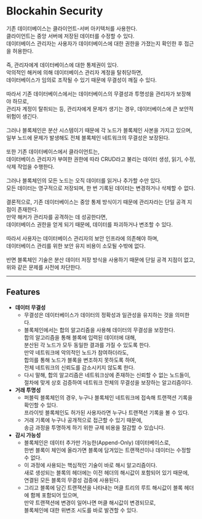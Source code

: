 # Blockahin Security  
기존 데이터베이스는 클라이언트-서버 아키텍처를 사용한다.  
클라이언트는 중앙 서버에 저장된 데이터를 수정할 수 있다.  
데이터베이스 관리자는 사용자가 데이터베이스에 대한 권한을 가졌는지 확인한 후 접근을 허용한다.  
<br>
즉, 관리자에게 데이터베이스에 대한 통제권이 있다.  
악의적인 해커에 의해 데이터베이스 관리자 계정을 탈취당하면,  
데이터베이스가 임의로 조작될 수 있기 때문에 무결성이 깨질 수 있다.  
<br>
따라서 기존 데이터베이스에서는 데이터베이스의 무결성과 투명성을 관리자가 보장해야 하므로,  
관리자 계정이 탈취되는 등, 관리자에게 문제가 생기는 경우, 데이터베이스에 큰 보안적 위험이 생긴다.  
<br>
그러나 블록체인은 분산 시스템이기 때문에 각 노드가 블록체인 사본을 가지고 있으며,  
일부 노드에 문제가 발생해도 전체 블록체인 네트워크의 무결성은 보장된다.  
<br>
또한 기존 데이터베이스에서 클라이언트는,  
데이터베이스 관리자가 부여한 권한에 따라 CRUD라고 불리는 데이터 생성, 읽기, 수정, 삭제 작업을 수행한다.  
<br>
그러나 블록체인의 모든 노드는 오직 데이터를 읽거나 추가할 수만 있다.  
모든 데이터는 영구적으로 저장되며, 한 번 기록된 데이터는 변경하거나 삭제할 수 없다.  
<br>
결론적으로, 기존 데이터베이스는 중앙 통제 방식이기 때문에 관리자라는 단일 공격 지점이 존재한다.  
만약 해커가 관리자를 공격하는 데 성공한다면,  
데이터베이스 권한을 얻게 되기 때문에, 데이터를 파괴하거나 변조할 수 있다.  
<br>
따라서 사용자는 데이터베이스 관리자의 보안 인프라에 의존해야 하며,  
데이터베이스 관리를 위한 보안 유지 비용이 소모될 수밖에 없다.  
<br>
반면 블록체인 기술은 분산 데이터 저장 방식을 사용하기 때문에 단일 공격 지점이 없고,  
위와 같은 문제를 사전에 차단한다.  

---

## Features
- **데이터 무결성**  
    - 무결성은 데이터베이스가 데이터의 정확성과 일관성을 유지하는 것을 의미한다.  
    - 블록체인에서는 합의 알고리즘을 사용해 데이터의 무결성을 보장한다.  
    합의 알고리즘을 통해 블록에 입력된 데이터에 대해,  
    분산된 각 노드가 모두 동일한 결과를 가질 수 있도록 한다.   
    만약 네트워크에 악의적인 노드가 참여하더라도,  
    합의를 통해 노드가 블록을 변조하지 못하도록 하여,  
    전체 네트워크의 신뢰도를 감소시키지 않도록 한다.  
    - 다시 말해, 합의 알고리즘은 네트워크상에 존재하는 신뢰할 수 없는 노드들이,  
    절차에 맞게 상호 검증하여 네트워크 전체의 무결성을 보장하는 알고리즘이다.  
- **거래 투명성**  
    - 퍼블릭 블록체인의 경우, 누구나 블록체인 네트워크에 접속해 트랜잭션 기록을 확인할 수 있다.  
    프라이빗 블록체인도 허가된 사용자라면 누구나 트랜잭션 기록을 볼 수 있다.  
    - 거래 기록에 누구나 공개적으로 접근할 수 있기 때문에,  
    송금 과정을 투명하게 하기 위한 규제 비용을 절감할 수 있습니다.  
- **감시 가능성**  
    - 블록체인은 데이터 추가만 가능한(Append-Only) 데이터베이스로,  
    한번 블록이 체인에 올라가면 블록에 담겨있는 트랜잭션이나 데이터는 수정할 수 없다.  
    - 이 과정에 사용되는 핵심적인 기술이 바로 해시 알고리즘이다.  
    새로 생성되는 블록의 헤더에는 이전 헤더의 해시값이 포함되어 있기 때문에,  
    연결된 모든 블록의 무결성 검증에 사용된다.
    - 그리고 블록에 담긴 트랜잭션을 나타내는 머클 트리의 루트 해시값이 블록 헤더에 함께 포함되어 있으며,  
    만약 트랜잭션에 변경이 일어나면 머클 해시값이 변경되므로,  
    블록체인에 대한 위변조 시도를 바로 발견할 수 있다.  


